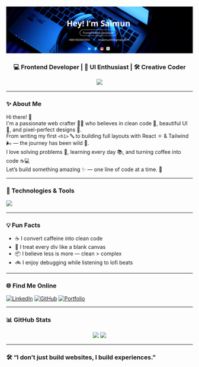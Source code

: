<p align="center">
  <img src="assets/github-cover.png" alt="Cover" />
</p>

<h3 align="center">💻 Frontend Developer | 🎨 UI Enthusiast | 🛠️ Creative Coder</h3>

<p align="center">
  <img src="https://readme-typing-svg.herokuapp.com?font=Fira+Code&weight=600&size=24&pause=1000&color=00C7FF&center=true&vCenter=true&width=600&lines=Crafting+Pixel-perfect+UIs...;Breathing+life+into+designs;Scroll.+Hover.+Click.+Feel+the+Difference."/>
</p>

---

### ✨ About Me

Hi there! 👋  
I'm a passionate web crafter 🧑‍💻 who believes in clean code 🧼, beautiful UI 🎨, and pixel-perfect designs 🧩.  
From writing my first `<h1>` 🔤 to building full layouts with React ⚛️ & Tailwind 🌬️ — the journey has been wild 🎢.  
I love solving problems 🧠, learning every day 📚, and turning coffee into code ☕💻  
Let’s build something amazing ✨ — one line of code at a time. 🚀


---

### 🔧 Technologies & Tools

<p align="left">
  <img src="https://skillicons.dev/icons?i=html,css,js,react,tailwind,figma,vscode,github" />
</p>

---

### 💡 Fun Facts

- ☕ I convert caffeine into clean code  
- 🎨 I treat every div like a blank canvas  
- 📦 I believe less is more — clean > complex  
- 🚲 I enjoy debugging while listening to lofi beats

---

### 🌐 Find Me Online

[![LinkedIn](https://img.shields.io/badge/LinkedIn-blue?logo=linkedin&style=for-the-badge)](https://linkedin.com/in/imsaimun00)
[![GitHub](https://img.shields.io/badge/GitHub-000?logo=github&style=for-the-badge)](https://github.com/imsaimun00)
[![Portfolio](https://img.shields.io/badge/Portfolio-222?style=for-the-badge&logo=firefox-browser)](https://your-portfolio-link.com)

---

### 📊 GitHub Stats

<p align="center">
  <img src="https://github-readme-stats.vercel.app/api?username=imsaimun00&show_icons=true&theme=radical" width="48%" />
  <img src="https://github-readme-streak-stats.herokuapp.com/?user=imsaimun00&theme=radical" width="48%" />
</p>

---

### 🛠️ “I don’t just build websites, I build experiences.”

